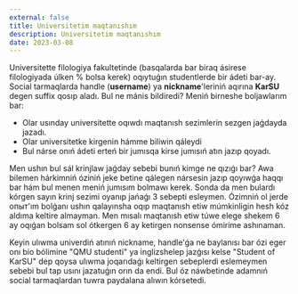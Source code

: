 ```yaml
---
external: false
title: Universitetim maqtanıshım
description: Universitetim maqtanıshım
date: 2023-03-08
---
```


Universitette filologiya fakultetinde (basqalarda bar biraq ásirese filologiyada úlken % bolsa kerek) oqıytuǵın studentlerde bir ádeti bar-ay. Social tarmaqlarda handle (**username**) ya **nickname**'leriniń aqırına **KarSU** degen suffix qosıp aladı. Bul ne mánis bildiredi? Meniń birneshe boljawlarım bar:

- Olar usınday universitette oqıwdı maqtanısh sezimlerin sezgen jaǵdayda jazadı.
- Olar universitetke kirgenin hámme biliwin qáleydi
- Bul nárse onıń ádeti erteń bir jumısqa kirse jumısıń atın jazıp qoyadı.

Men ushın bul sál krinjlaw jaǵday sebebi bunıń kimge ne qızıǵı bar? Awa bilemen hárkimniń óziniń jeke betine qálegen nársesin jazıp qoyıwǵa haqqı bar hám bul menen meniń jumısım bolmawı kerek. Sonda da men bulardı kórgen sayın krinj sezimi oyanıp jańaǵı 3 sebepti esleymen. Ózimniń ol jerde опыт'ım bolǵanı ushın qalayınsha oqıp maqtanısh etiw múmkinligin hesh kóz aldıma keltire almayman. Men mısalı maqtanısh etiw túwe elege shekem 6 ay oqıǵan bolsam sol ótkergen 6 ay ketirgen nonsense ómirime ashınaman.

Keyin ulıwma univerdiń atınıń nickname, handle'ǵa ne baylanısı bar ózi eger onı bio bólimine "QMU studenti" ya inglizshelep jazǵısı kelse "Student of KarSU" dep qoysa ulıwma joqarıdaǵı keltirgen sebeplerdi eslemeymen sebebi bul tap usını jazatuǵın orın da endi. Bul óz náwbetinde adamnıń social tarmaqlardan tuwra paydalana alıwın kórsetedi.

